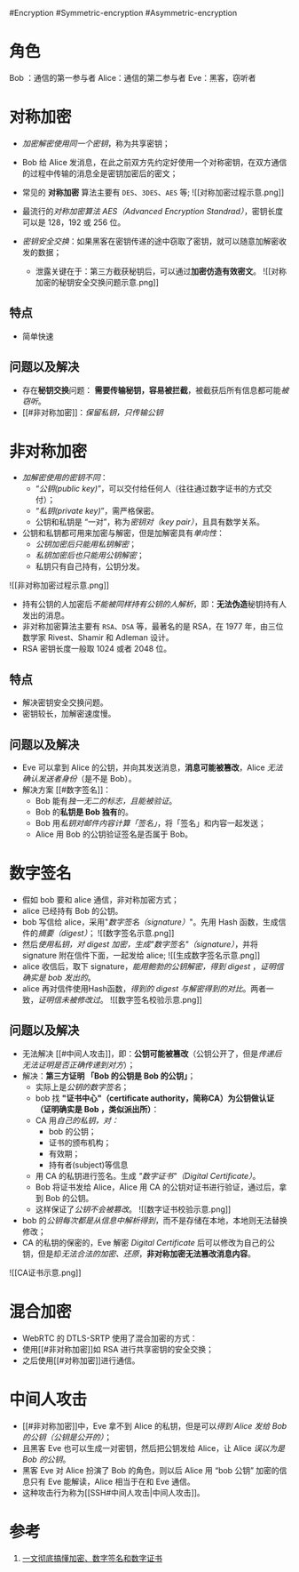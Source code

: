 #Encryption #Symmetric-encryption #Asymmetric-encryption

# 角色
Bob ：通信的第一参与者
Alice：通信的第二参与者
Eve：黑客，窃听者

# 对称加密
- *加密解密使用同一个密钥*，称为共享密钥；
- Bob 给 Alice 发消息，在此之前双方先约定好使用一个对称密钥，在双方通信的过程中传输的消息全是密钥加密后的密文；
- 常见的 **对称加密** 算法主要有 `DES`、`3DES`、`AES` 等;
![[对称加密过程示意.png]]

- 最流行的*对称加密算法 AES（Advanced Encryption Standrad）*，密钥长度可以是 128，192 或 256 位。
- *密钥安全交换*：如果黑客在密钥传递的途中窃取了密钥，就可以随意加解密收发的数据；
	- 泄露关键在于：第三方截获秘钥后，可以通过**加密仿造有效密文**。
![[对称加密的秘钥安全交换问题示意.png]]

## 特点
- 简单快速

## 问题以及解决
- 存在**秘钥交换**问题： **需要传输秘钥，容易被拦截**，被截获后所有信息都可能*被窃听*。
- [[#非对称加密]]：*保留私钥，只传输公钥*


# 非对称加密
- *加解密使用的密钥不同*：
	-  “*公钥(public key)*”，可以交付给任何人（往往通过数字证书的方式交付）；
	-  “*私钥(private key)*”，需严格保密。
	- 公钥和私钥是 “一对”，称为*密钥对（key pair）*，且具有数学关系。
- 公钥和私钥都可用来加密与解密，但是加解密具有*单向性*：
	- *公钥加密后只能用私钥解密*；
	- *私钥加密后也只能用公钥解密*；
	- 私钥只有自己持有，公钥分发。

![[非对称加密过程示意.png]]
- 持有公钥的人加密后*不能被同样持有公钥的人解析*，即：**无法伪造**秘钥持有人发出的消息。
- 非对称加密算法主要有 `RSA`、`DSA` 等，最著名的是 RSA，在 1977 年，由三位数学家 Rivest、Shamir 和 Adleman 设计。
- RSA 密钥长度一般取 1024 或者 2048 位。

## 特点
- 解决密钥安全交换问题。
- 密钥较长，加解密速度慢。


## 问题以及解决
- Eve 可以拿到 Alice 的公钥，并向其发送消息，**消息可能被篡改**，Alice *无法确认发送者身份*（是不是 Bob）。
- 解决方案 [[#数字签名]]：
	- Bob 能有*独一无二的标志，且能被验证*。
	- Bob 的**私钥是 Bob 独有**的。
	- Bob 用*私钥对邮件内容计算「签名」*，将「签名」和内容一起发送；
	- Alice 用 Bob 的公钥验证签名是否属于 Bob。

# 数字签名
- 假如 bob 要和 alice 通信，非对称加密方式；
- alice 已经持有 Bob 的公钥。
- bob 写信给 alice，采用"*数字签名（signature）*"。先用 Hash 函数，生成信件的*摘要（digest）*；
![[数字签名示意.png]]
- 然后*使用私钥，对 digest 加密，生成"数字签名"（signature）*，并将 signature 附在信件下面，一起发给 alice;
![[生成数字签名示意.png]]
- alice 收信后，取下 signature，*能用鲍勃的公钥解密，得到 digest* ，*证明信确实是 bob 发出的*。
- alice 再对信件使用Hash函数，*得到的 digest 与解密得到的对比*。两者一致，*证明信未被修改过*。
![[数字签名校验示意.png]]



## 问题以及解决
- 无法解决 [[#中间人攻击]]，即：**公钥可能被篡改**（公钥公开了，但是*传递后无法证明是否正确传递到对方*）；
- 解决：**第三方证明 「Bob 的公钥是 Bob 的公钥」**；
	- 实际上是*公钥的数字签名*；
	-  bob 找 **"证书中心"（certificate authority，简称CA）为公钥做认证（证明确实是 Bob ，类似派出所）**：
	- CA 用*自己的私钥，对：*
		-  bob 的公钥；
		- 证书的颁布机构；
		- 有效期；
		- 持有者(subject)等信息
	- 用 CA 的私钥进行签名。生成 *"数字证书"（Digital Certificate）*。
	- Bob 将证书发给 Alice，Alice 用 CA 的公钥对证书进行验证，通过后，拿到 Bob 的公钥。
	- 这样保证了*公钥不会被篡改*。
![[数字证书校验示意.png]]
- bob 的*公钥每次都是从信息中解析得到*，而不是存储在本地，本地则无法替换修改；
- CA 的私钥的保密的，Eve 解密 *Digital Certificate* 后可以修改为自己的公钥，但是却*无法合法的加密、还原*，**非对称加密无法篡改消息内容**。

![[CA证书示意.png]]

# 混合加密
- WebRTC 的 DTLS-SRTP 使用了混合加密的方式：
- 使用[[#非对称加密]]如 RSA 进行共享密钥的安全交换；
- 之后使用[[#对称加密]]进行通信。

# 中间人攻击
- [[#非对称加密]]中，Eve 拿不到 Alice 的私钥，但是可以*得到 Alice 发给 Bob 的公钥（公钥是公开的）*；
- 且黑客 Eve 也可以生成一对密钥，然后把公钥发给 Alice，让 Alice *误以为是 Bob 的公钥*。
- 黑客 Eve 对 Alice 扮演了 Bob 的角色，则以后 Alice 用 “bob 公钥” 加密的信息只有 Eve 能解读，Alice 相当于在和 Eve 通信。
- 这种攻击行为称为[[SSH#中间人攻击|中间人攻击]]。

# 参考
1. [一文彻底搞懂加密、数字签名和数字证书](https://segmentfault.com/a/1190000024523772)